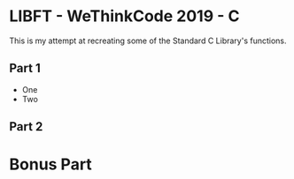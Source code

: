 # LIBFT - WeThinkCode 2019 - C

This is my attempt at recreating some of the Standard C Library's functions.

## Part 1
+ One
+ Two

## Part 2

# Bonus Part
